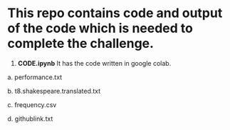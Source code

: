 # This repo contains code and output of the code which is needed to complete the challenge.

1. **CODE.ipynb**
 It has the code written in google colab.


a.    performance.txt

b.    t8.shakespeare.translated.txt

c.    frequency.csv

d.    githublink.txt
